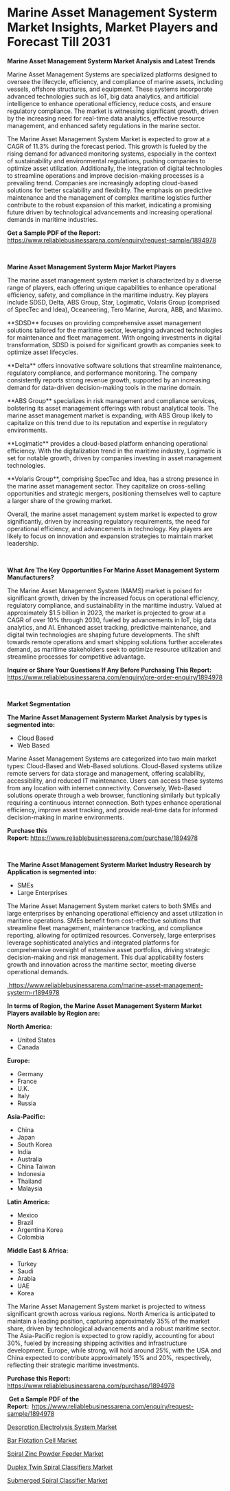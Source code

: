 <p><h1>Marine Asset Management Systerm Market Insights, Market Players and Forecast Till 2031</h1></p><p><strong>Marine Asset Management Systerm Market Analysis and Latest Trends</strong></p>
<p><p>Marine Asset Management Systems are specialized platforms designed to oversee the lifecycle, efficiency, and compliance of marine assets, including vessels, offshore structures, and equipment. These systems incorporate advanced technologies such as IoT, big data analytics, and artificial intelligence to enhance operational efficiency, reduce costs, and ensure regulatory compliance. The market is witnessing significant growth, driven by the increasing need for real-time data analytics, effective resource management, and enhanced safety regulations in the marine sector.</p><p>The Marine Asset Management System Market is expected to grow at a CAGR of 11.3% during the forecast period. This growth is fueled by the rising demand for advanced monitoring systems, especially in the context of sustainability and environmental regulations, pushing companies to optimize asset utilization. Additionally, the integration of digital technologies to streamline operations and improve decision-making processes is a prevailing trend. Companies are increasingly adopting cloud-based solutions for better scalability and flexibility. The emphasis on predictive maintenance and the management of complex maritime logistics further contribute to the robust expansion of this market, indicating a promising future driven by technological advancements and increasing operational demands in maritime industries.</p></p>
<p><strong>Get a Sample PDF of the Report:&nbsp;</strong> <a href="https://www.reliablebusinessarena.com/enquiry/request-sample/1894978?utm_campaign=1566&utm_medium=2&utm_source=Github&utm_content=ia&utm_term=24102024&utm_id=marine-asset-management-systerm">https://www.reliablebusinessarena.com/enquiry/request-sample/1894978</a></p>
<p>&nbsp;</p>
<p><strong>Marine Asset Management Systerm Major Market Players</strong></p>
<p><p>The marine asset management system market is characterized by a diverse range of players, each offering unique capabilities to enhance operational efficiency, safety, and compliance in the maritime industry. Key players include SDSD, Delta, ABS Group, Star, Logimatic, Volaris Group (comprised of SpecTec and Idea), Oceaneering, Tero Marine, Aurora, ABB, and Maximo.</p><p>**SDSD** focuses on providing comprehensive asset management solutions tailored for the maritime sector, leveraging advanced technologies for maintenance and fleet management. With ongoing investments in digital transformation, SDSD is poised for significant growth as companies seek to optimize asset lifecycles.</p><p>**Delta** offers innovative software solutions that streamline maintenance, regulatory compliance, and performance monitoring. The company consistently reports strong revenue growth, supported by an increasing demand for data-driven decision-making tools in the marine domain.</p><p>**ABS Group** specializes in risk management and compliance services, bolstering its asset management offerings with robust analytical tools. The marine asset management market is expanding, with ABS Group likely to capitalize on this trend due to its reputation and expertise in regulatory environments.</p><p>**Logimatic** provides a cloud-based platform enhancing operational efficiency. With the digitalization trend in the maritime industry, Logimatic is set for notable growth, driven by companies investing in asset management technologies.</p><p>**Volaris Group**, comprising SpecTec and Idea, has a strong presence in the marine asset management sector. They capitalize on cross-selling opportunities and strategic mergers, positioning themselves well to capture a larger share of the growing market.</p><p>Overall, the marine asset management system market is expected to grow significantly, driven by increasing regulatory requirements, the need for operational efficiency, and advancements in technology. Key players are likely to focus on innovation and expansion strategies to maintain market leadership.</p></p>
<p>&nbsp;</p>
<p><strong>What Are The Key Opportunities For Marine Asset Management Systerm Manufacturers?</strong></p>
<p><p>The Marine Asset Management System (MAMS) market is poised for significant growth, driven by the increased focus on operational efficiency, regulatory compliance, and sustainability in the maritime industry. Valued at approximately $1.5 billion in 2023, the market is projected to grow at a CAGR of over 10% through 2030, fueled by advancements in IoT, big data analytics, and AI. Enhanced asset tracking, predictive maintenance, and digital twin technologies are shaping future developments. The shift towards remote operations and smart shipping solutions further accelerates demand, as maritime stakeholders seek to optimize resource utilization and streamline processes for competitive advantage.</p></p>
<p><strong>Inquire or Share Your Questions If Any Before Purchasing This Report:</strong> <a href="https://www.reliablebusinessarena.com/enquiry/pre-order-enquiry/1894978?utm_campaign=1566&utm_medium=2&utm_source=Github&utm_content=ia&utm_term=24102024&utm_id=marine-asset-management-systerm">https://www.reliablebusinessarena.com/enquiry/pre-order-enquiry/1894978</a></p>
<p>&nbsp;</p>
<p><strong>Market Segmentation</strong></p>
<p><strong>The Marine Asset Management Systerm Market Analysis by types is segmented into:</strong></p>
<p><ul><li>Cloud Based</li><li>Web Based</li></ul></p>
<p><p>Marine Asset Management Systems are categorized into two main market types: Cloud-Based and Web-Based solutions. Cloud-Based systems utilize remote servers for data storage and management, offering scalability, accessibility, and reduced IT maintenance. Users can access these systems from any location with internet connectivity. Conversely, Web-Based solutions operate through a web browser, functioning similarly but typically requiring a continuous internet connection. Both types enhance operational efficiency, improve asset tracking, and provide real-time data for informed decision-making in marine environments.</p></p>
<p><strong>Purchase this Report:&nbsp;</strong><a href="https://www.reliablebusinessarena.com/purchase/1894978?utm_campaign=1566&utm_medium=2&utm_source=Github&utm_content=ia&utm_term=24102024&utm_id=marine-asset-management-systerm">https://www.reliablebusinessarena.com/purchase/1894978</a></p>
<p>&nbsp;</p>
<p><strong>The Marine Asset Management Systerm Market Industry Research by Application is segmented into:</strong></p>
<p><ul><li>SMEs</li><li>Large Enterprises</li></ul></p>
<p><p>The Marine Asset Management System market caters to both SMEs and large enterprises by enhancing operational efficiency and asset utilization in maritime operations. SMEs benefit from cost-effective solutions that streamline fleet management, maintenance tracking, and compliance reporting, allowing for optimized resources. Conversely, large enterprises leverage sophisticated analytics and integrated platforms for comprehensive oversight of extensive asset portfolios, driving strategic decision-making and risk management. This dual applicability fosters growth and innovation across the maritime sector, meeting diverse operational demands.</p></p>
<p><a href="https://www.reliablebusinessarena.com/marine-asset-management-systerm-r1894978?utm_campaign=1566&utm_medium=2&utm_source=Github&utm_content=ia&utm_term=24102024&utm_id=marine-asset-management-systerm">&nbsp;https://www.reliablebusinessarena.com/marine-asset-management-systerm-r1894978</a></p>
<p><strong>In terms of Region, the Marine Asset Management Systerm Market Players available by Region are:</strong></p>
<p>
    <p> <strong> North America: </strong>
        <ul>
            <li>United States</li>
            <li>Canada</li>
        </ul>
        </p> 
    <p> <strong> Europe: </strong>
        <ul>
            <li>Germany</li>
            <li>France</li>
            <li>U.K.</li>
            <li>Italy</li>
            <li>Russia</li>
        </ul>
        </p> 
    <p> <strong> Asia-Pacific: </strong>
        <ul>
            <li>China</li>
            <li>Japan</li>
            <li>South Korea</li>
            <li>India</li>
            <li>Australia</li>
            <li>China Taiwan</li>
            <li>Indonesia</li>
            <li>Thailand</li>
            <li>Malaysia</li>
        </ul>
        </p> 
    <p> <strong> Latin America: </strong>
        <ul>
            <li>Mexico</li>
            <li>Brazil</li>
            <li>Argentina Korea</li>
            <li>Colombia</li>
        </ul>
        </p> 
    <p> <strong> Middle East & Africa: </strong>
        <ul>
            <li>Turkey</li>
            <li>Saudi</li>
            <li>Arabia</li>
            <li>UAE</li>
            <li>Korea</li>
        </ul>
    </p>
    </p>
<p><p>The Marine Asset Management System market is projected to witness significant growth across various regions. North America is anticipated to maintain a leading position, capturing approximately 35% of the market share, driven by technological advancements and a robust maritime sector. The Asia-Pacific region is expected to grow rapidly, accounting for about 30%, fueled by increasing shipping activities and infrastructure development. Europe, while strong, will hold around 25%, with the USA and China expected to contribute approximately 15% and 20%, respectively, reflecting their strategic maritime investments.</p></p>
<p><strong>Purchase this Report: </strong><a href="https://www.reliablebusinessarena.com/purchase/1894978?utm_campaign=1566&utm_medium=2&utm_source=Github&utm_content=ia&utm_term=24102024&utm_id=marine-asset-management-systerm">https://www.reliablebusinessarena.com/purchase/1894978</a></p>
<p>&nbsp;<strong>Get a Sample PDF of the Report:&nbsp;&nbsp;</strong><a href="https://www.reliablebusinessarena.com/enquiry/request-sample/1894978?utm_campaign=1566&utm_medium=2&utm_source=Github&utm_content=ia&utm_term=24102024&utm_id=marine-asset-management-systerm">https://www.reliablebusinessarena.com/enquiry/request-sample/1894978</a></p>
<p><strong></strong></p>
<p><p><a href="https://www.linkedin.com/pulse/emerging-technologies-reshaping-desorption-electrolysis-system-ghc4f?utm_campaign=1566&utm_medium=2&utm_source=Github&utm_content=ia&utm_term=24102024&utm_id=marine-asset-management-systerm">Desorption Electrolysis System Market</a></p><p><a href="https://www.linkedin.com/pulse/global-bar-flotation-cell-market-forecast-2024-2031-trends-qlq3f?utm_campaign=1566&utm_medium=2&utm_source=Github&utm_content=ia&utm_term=24102024&utm_id=marine-asset-management-systerm">Bar Flotation Cell Market</a></p><p><a href="https://www.linkedin.com/pulse/global-spiral-zinc-powder-feeder-market-opportunities-challenges2024-6qegf?utm_campaign=1566&utm_medium=2&utm_source=Github&utm_content=ia&utm_term=24102024&utm_id=marine-asset-management-systerm">Spiral Zinc Powder Feeder Market</a></p><p><a href="https://www.linkedin.com/pulse/global-duplex-twin-spiral-classifiers-market-trends-forecasts-pprcf?utm_campaign=1566&utm_medium=2&utm_source=Github&utm_content=ia&utm_term=24102024&utm_id=marine-asset-management-systerm">Duplex Twin Spiral Classifiers Market</a></p><p><a href="https://www.linkedin.com/pulse/submerged-spiral-classifier-market-trends-focusing-insight-aqqdf?utm_campaign=1566&utm_medium=2&utm_source=Github&utm_content=ia&utm_term=24102024&utm_id=marine-asset-management-systerm">Submerged Spiral Classifier Market</a></p></p>